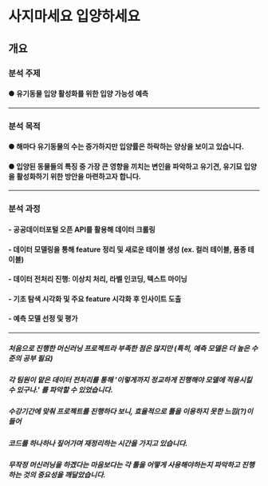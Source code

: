 # 사지마세요 입양하세요

## 개요

### 분석 주제
#### ● 유기동물 입양 활성화를 위한 입양 가능성 예측
-------------

### 분석 목적
#### ● 해마다 유기동물의 수는 증가하지만 입양률은 하락하는 양상을 보이고 있습니다.
#### ● 입양된 동물들의 특징 중 가장 큰 영향을 끼치는 변인을 파악하고 유기견, 유기묘 입양을 활성화하기 위한 방안을 마련하고자 합니다.
-------------

### 분석 과정
#### - 공공데이터포털 오픈 API를 활용해 데이터 크롤링
#### - 데이터 모델링을 통해 feature 정리 및 새로운 테이블 생성 (ex. 컬러 테이블, 품종 테이블)
#### - 데이터 전처리 진행: 이상치 처리, 라벨 인코딩, 텍스트 마이닝 
#### - 기초 탐색 시각화 및 주요 feature 시각화 후 인사이트 도출
#### - 예측 모델 선정 및 평가

-------------
##### 처음으로 진행한 머신러닝 프로젝트라 부족한 점은 많지만 (특히, 예측 모델은 더 높은 수준의 공부 필요) 
##### 각 팀원이 맡은 데이터 전처리를 통해 '이렇게까지 정교하게 진행해야 모델에 적용시킬 수 있구나.' 를 파악할 수 있었습니다. 

##### 수강기간에 맞춰 프로젝트를 진행하다 보니, 효율적으로 툴을 이용하지 못한 느낌(?)이 들어
##### 코드를 하나하나 짚어가며 재정리하는 시간을 가지고 있습니다. 
##### 무작정 머신러닝을 하겠다는 마음보다는 각 툴을 어떻게 사용해야하는지 파악하고 진행하는 것의 중요성을 깨달았습니다.

